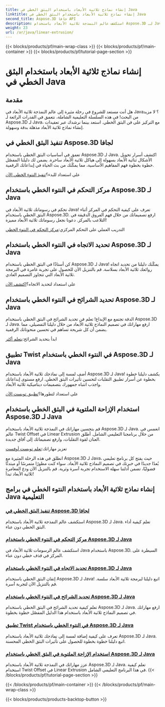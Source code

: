 ```yaml
---
title: إنشاء نماذج ثلاثية الأبعاد باستخدام البثق الخطي في Java
linktitle: إنشاء نماذج ثلاثية الأبعاد باستخدام البثق الخطي في Java
second_title: Aspose.3D جافا API
description: استكشف عالم النمذجة ثلاثية الأبعاد باستخدام Aspose.3D لـ Java. إتقان البثق الخطي دون عناء. مركز التحكم، ضبط الاتجاه، تحديد الشرائح، تطبيق الالتواء، والمزيد!
weight: 23
url: /ar/java/linear-extrusion/
---
```


{{< blocks/products/pf/main-wrap-class >}}
{{< blocks/products/pf/main-container >}}
{{< blocks/products/pf/tutorial-page-section >}}

# إنشاء نماذج ثلاثية الأبعاد باستخدام البثق الخطي في Java

## مقدمة


هل أنت مستعد للشروع في رحلة مثيرة إلى عالم النمذجة ثلاثية الأبعاد في Java؟ لا مزيد من البحث! في هذه السلسلة التعليمية الشاملة، نتعمق في القدرات الرائعة لـ Aspose.3D لـ Java، مع التركيز على فن البثق الخطي. استعد بينما نرشدك عبر تعقيدات إنشاء نماذج ثلاثية الأبعاد مذهلة بدقة وسهولة.

## تنفيذ البثق الخطي في Aspose.3D لجافا

تعمق في أساسيات البثق الخطي باستخدام Aspose.3D لـ Java. اكتشف أسرار تحويل الأشكال ثنائية الأبعاد بسهولة إلى هياكل ثلاثية الأبعاد ساحرة. يضمن لك دليلنا المفصّل خطوة بخطوة فهم المفاهيم الأساسية، مما يمكّنك من بث الحياة في إبداعاتك الرقمية.

 على استعداد للبدء؟[تنفيذ النتوء الخطي الآن](./performing-linear-extrusion/)

## مركز التحكم في النتوء الخطي باستخدام Aspose.3D لـ Java

تحكم في رسوماتك ثلاثية الأبعاد في Java! تعرف على كيفية التحكم في المركز أثناء البثق الخطي باستخدام Aspose.3D. ارفع تصميماتك من خلال فهم الفروق الدقيقة في التلاعب بالمركز. دعونا نجعل رسوماتك ثلاثية الأبعاد مميزة!

 التدريب العملي على التحكم المركزي:[مركز التحكم في النتوء الخطي](./controlling-center/)

## تحديد الاتجاه في النتوء الخطي باستخدام Aspose.3D لـ Java

كن أستاذًا في البثق الخطي باستخدام Aspose.3D لـ Java! يمكّنك دليلنا من تحديد اتجاه روائعك ثلاثية الأبعاد بسلاسة. قم بالتنزيل الآن للحصول على تجربة غامرة في البرمجة ثلاثية الأبعاد التي تتجاوز التصميم العادي.

 على استعداد لتحديد الاتجاه؟[اكتشف الآن](./setting-direction/)

## تحديد الشرائح في النتوء الخطي باستخدام Aspose.3D لـ Java

الدقة تجتمع مع الإبداع! تعلم فن تحديد الشرائح في البثق الخطي باستخدام Aspose.3D لـ Java. ارفع مهاراتك في تصميم النماذج ثلاثية الأبعاد من خلال دليلنا التفصيلي، مما يضمن أن كل شريحة تساهم في تحسين منحوتاتك الرقمية.

 ابدأ بتحديد الشرائح:[يتعلم أكثر](./specifying-slices/)

## تطبيق Twist في النتوء الخطي باستخدام Aspose.3D لـ Java

أضف لمسة إلى نماذجك ثلاثية الأبعاد باستخدام Aspose.3D لـ Java! يكشف دليلنا خطوة بخطوة عن أسرار تطبيق التقلبات لتحسين تأثيرات البثق الخطي. ارفع مستوى إبداعاتك واجذب انتباه جمهورك بتصميمات ديناميكية ثلاثية الأبعاد.

 على استعداد لتطورها؟[تطبيق تويست الآن](./applying-twist/)

## استخدام الإزاحة الملتوية في البثق الخطي باستخدام Aspose.3D لـ Java

قم بتحسين مهاراتك في النمذجة ثلاثية الأبعاد باستخدام Aspose.3D لـ Java. انغمس في عالم Twist Offset في Linear Extrusion من خلال برنامجنا التعليمي الشامل. أطلق العنان لقوة التقلبات، وارفع تصميماتك إلى آفاق جديدة.

 تعزيز مهاراتك:[تعلم تويست أوفست](./using-twist-offset/)

انطلق في هذه الرحلة المثيرة مع Aspose.3D لـ Java، حيث يفتح كل برنامج تعليمي بُعدًا جديدًا في خبرتك في تصميم النماذج ثلاثية الأبعاد. سواء كنت مطورًا متمرسًا أو مبتدئًا فضوليًا، تضمن أدلتنا سهلة الاستخدام تجربة آسرة وثرية. قم بالتنزيل الآن ودع المغامرة ثلاثية الأبعاد تبدأ!
## إنشاء نماذج ثلاثية الأبعاد باستخدام النتوء الخطي في برامج Java التعليمية
### [تنفيذ البثق الخطي في Aspose.3D لجافا](./performing-linear-extrusion/)
استكشف عالم النمذجة ثلاثية الأبعاد باستخدام Aspose.3D لـ Java. تعلم كيفية أداء البثق الخطي دون عناء.
### [مركز التحكم في النتوء الخطي باستخدام Aspose.3D لـ Java](./controlling-center/)
استكشف عالم الرسومات ثلاثية الأبعاد في Java باستخدام Aspose.3D. السيطرة على المركز في قذف خطي دون عناء.
### [تحديد الاتجاه في النتوء الخطي باستخدام Aspose.3D لـ Java](./setting-direction/)
إتقان البثق الخطي باستخدام Aspose.3D لـ Java! اتبع دليلنا لبرمجة ثلاثية الأبعاد سلسة. قم بالتنزيل الآن لتجربة آسرة.
### [تحديد الشرائح في النتوء الخطي باستخدام Aspose.3D لـ Java](./specifying-slices/)
تعلم كيفية تحديد الشرائح في البثق الخطي باستخدام Aspose.3D لـ Java. ارفع مهاراتك في تصميم النماذج ثلاثية الأبعاد باستخدام هذا الدليل المفصّل خطوة بخطوة.
### [تطبيق Twist في النتوء الخطي باستخدام Aspose.3D لـ Java](./applying-twist/)
تعرف على كيفية إضافة لمسة إلى نماذجك ثلاثية الأبعاد باستخدام Aspose.3D لـ Java. اتبع دليلنا خطوة بخطوة للحصول على تأثيرات البثق الخطي المحسنة.
### [استخدام الإزاحة الملتوية في البثق الخطي باستخدام Aspose.3D لـ Java](./using-twist-offset/)
عزز مهاراتك في النمذجة ثلاثية الأبعاد باستخدام Aspose.3D لـ Java. تعلم كيفية استخدام Twist Offset في Linear Extrusion في هذا البرنامج التعليمي الشامل.
{{< /blocks/products/pf/tutorial-page-section >}}

{{< /blocks/products/pf/main-container >}}
{{< /blocks/products/pf/main-wrap-class >}}

{{< blocks/products/products-backtop-button >}}
